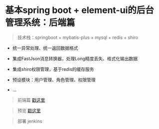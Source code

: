# 基本spring boot + element-ui的后台管理系统：后端篇

> 技术栈：springboot + mybatis-plus + mysql + redis + shiro

* 统一异常处理、统一返回数据格式

* 集成FastJson消息转换器，处理Long精度丢失、格式化输出数据

* 集成shiro权限管理，基于redis的缓存服务

* 预设模块：用户管理、角色管理、权限管理

* ...

> 前端篇 [戳这里](https://github.com/zhazhjie/element-ui-admin.git)

> 预览 [戳这里](https://flyss.top)

> 部署 jenkins
